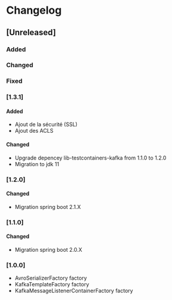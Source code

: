 # Changelog

## [Unreleased]
### Added

### Changed

### Fixed

### [1.3.1]

#### Added

- Ajout de la sécurité (SSL)
- Ajout des ACLS 

#### Changed

- Upgrade depencey lib-testcontainers-kafka from 1.1.0 to 1.2.0 
- Migration to jdk 11

### [1.2.0]

#### Changed

- Migration spring boot 2.1.X

### [1.1.0]

#### Changed

- Migration spring boot 2.0.X
### [1.0.0]

- AvroSerializerFactory factory
- KafkaTemplateFactory factory
- KafkaMessageListenerContainerFactory factory
